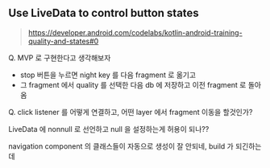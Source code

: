 


## Use LiveData to control button states

> https://developer.android.com/codelabs/kotlin-android-training-quality-and-states#0

Q. MVP 로 구현한다고 생각해보자
- stop 버튼을 누르면 night key 를 다음 fragment 로 옮기고 
- 그 fragment 에서 quality 를 선택한 다음 db 에 저장하고 이전 fragment 로 돌아옴

Q. click listener 를 어떻게 연결하고, 어떤 layer 에서 fragment 이동을 할것인가?



LiveData 에 nonnull 로 선언하고 null 을 설정하는게 허용이 되나??

navigation component 의 클래스들이 자동으로 생성이 잘 안되네, 
build 가 되긴하는데
<!--stackedit_data:
eyJoaXN0b3J5IjpbLTI2MDEyMDcxMCwxNTg2OTc2ODY1XX0=
-->